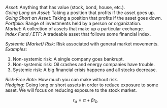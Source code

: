 *Asset*: Anything that has value (stock, bond, house, etc.).  
*Going Long an Asset*: Taking a position that profits if the asset goes up.  
*Going Short an Asset*: Taking a position that profits if the asset goes down.  
*Portfolio*: Range of investments held by a person or organization.  
*Market*: A collection of assets that make up a particular exchange.  
*Index Fund / ETF*: A tradeable asset that follows some financial index.  



*Systemic (Market) Risk*: Risk associated with general market movements.  
*Examples*: 

1. Non-systemic risk: A single company goes bankrupt.  
2. Non-systemic risk: Oil crashes and energy companies have trouble.  
3. Systemic risk: A big financial crisis happens and all stocks decrease.  

*Risk-Free Rate*: How much you can make without risk.  
*Hedging*: Going long or short assets in order to reduce exposure to some asset. We will focus on reducing exposure to the stock market.


$$
r_a = \alpha + \beta r_b
$$
